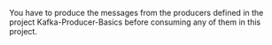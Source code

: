 You have to produce the messages from the producers defined in the
project Kafka-Producer-Basics before consuming any of them in this
project.